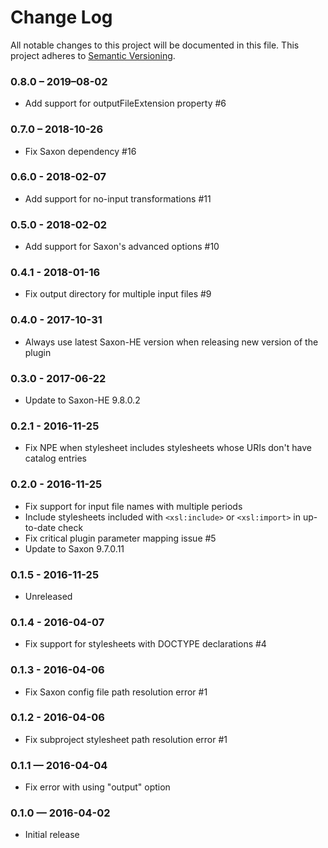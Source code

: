 # Change Log
All notable changes to this project will be documented in this file.
This project adheres to [Semantic Versioning](http://semver.org/).

### 0.8.0 – 2019–08-02
- Add support for outputFileExtension property #6

### 0.7.0 – 2018-10-26
- Fix Saxon dependency #16

### 0.6.0 - 2018-02-07
- Add support for no-input transformations #11

### 0.5.0 - 2018-02-02
- Add support for Saxon's advanced options #10

### 0.4.1 - 2018-01-16
- Fix output directory for multiple input files #9

### 0.4.0 - 2017-10-31
- Always use latest Saxon-HE version when releasing new version of the plugin

### 0.3.0 - 2017-06-22
- Update to Saxon-HE 9.8.0.2

### 0.2.1 - 2016-11-25
- Fix NPE when stylesheet includes stylesheets whose URIs don't have catalog entries

### 0.2.0 - 2016-11-25
- Fix support for input file names with multiple periods
- Include stylesheets included with `<xsl:include>` or `<xsl:import>` in up-to-date check
- Fix critical plugin parameter mapping issue #5
- Update to Saxon 9.7.0.11

### 0.1.5 - 2016-11-25
- Unreleased

### 0.1.4 - 2016-04-07
- Fix support for stylesheets with DOCTYPE declarations #4

### 0.1.3 - 2016-04-06
- Fix Saxon config file path resolution error #1

### 0.1.2 - 2016-04-06
- Fix subproject stylesheet path resolution error #1

### 0.1.1 — 2016-04-04
- Fix error with using "output" option

### 0.1.0 — 2016-04-02
- Initial release
